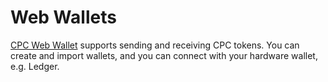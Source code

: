 # Web Wallets

[CPC Web Wallet](https://wallet.cpchain.io) supports sending and receiving CPC tokens. You can create and import wallets, and you can connect with your hardware wallet, e.g. Ledger.
